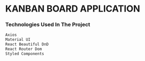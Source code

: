 # KANBAN BOARD APPLICATION

### Technologies Used In The Project

```sh
Axios
Material UI
React Beautiful DnD
React Router Dom
Styled Components
```

